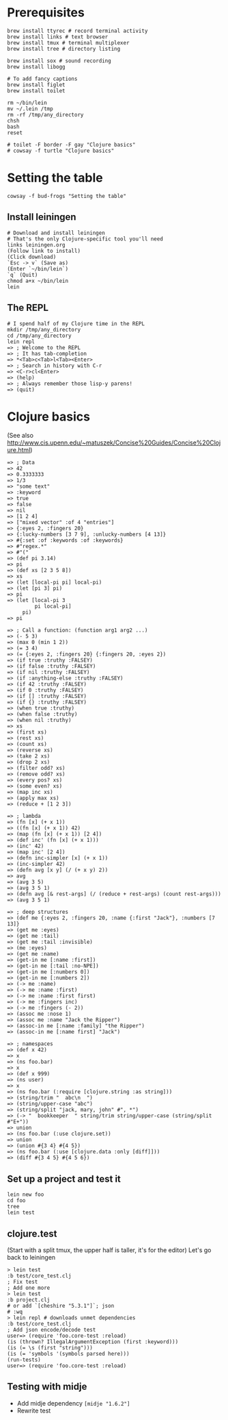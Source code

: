 # Prerequisites

    brew install ttyrec # record terminal activity
    brew install links # text browser
    brew install tmux # terminal multiplexer
    brew install tree # directory listing

    brew install sox # sound recording
    brew install libogg

    # To add fancy captions
    brew install figlet
    brew install toilet

    rm ~/bin/lein
    mv ~/.lein /tmp
    rm -rf /tmp/any_directory
    chsh
    bash
    reset

    # toilet -F border -F gay "Clojure basics"
    # cowsay -f turtle "Clojure basics"

# Setting the table

    cowsay -f bud-frogs "Setting the table"

## Install leiningen

    # Download and install leiningen
    # That's the only Clojure-specific tool you'll need
    links leiningen.org
    (Follow link to install)
    (Click download)
    `Esc -> v` (Save as)
    (Enter `~/bin/lein`)
    `q` (Quit)
    chmod a+x ~/bin/lein
    lein

## The REPL

    # I spend half of my Clojure time in the REPL
    mkdir /tmp/any_directory
    cd /tmp/any_directory
    lein repl
    => ; Welcome to the REPL
    => ; It has tab-completion
    => *<Tab>c<Tab>l<Tab><Enter>
    => ; Search in history with C-r
    => <C-r>cl<Enter>
    => (help)
    => ; Always remember those lisp-y parens!
    => (quit)

# Clojure basics
(See also http://www.cis.upenn.edu/~matuszek/Concise%20Guides/Concise%20Clojure.html)

    => ; Data
    => 42
    => 0.3333333
    => 1/3
    => "some text"
    => :keyword
    => true
    => false
    => nil
    => [1 2 4]
    => ["mixed vector" :of 4 "entries"]
    => {:eyes 2, :fingers 20}
    => {:lucky-numbers [3 7 9], :unlucky-numbers [4 13]}
    => #{:set :of :keywords :of :keywords}
    => #"regex.*"
    => #"("
    => (def pi 3.14)
    => pi
    => (def xs [2 3 5 8])
    => xs
    => (let [local-pi pi] local-pi)
    => (let [pi 3] pi)
    => pi
    => (let [local-pi 3
             pi local-pi]
         pi)
    => pi

    => ; Call a function: (function arg1 arg2 ...)
    => (- 5 3)
    => (max 0 (min 1 2))
    => (= 3 4)
    => (= {:eyes 2, :fingers 20} {:fingers 20, :eyes 2})
    => (if true :truthy :FALSEY)
    => (if false :truthy :FALSEY)
    => (if nil :truthy :FALSEY)
    => (if :anything-else :truthy :FALSEY)
    => (if 42 :truthy :FALSEY)
    => (if 0 :truthy :FALSEY)
    => (if [] :truthy :FALSEY)
    => (if {} :truthy :FALSEY)
    => (when true :truthy)
    => (when false :truthy)
    => (when nil :truthy)
    => xs
    => (first xs)
    => (rest xs)
    => (count xs)
    => (reverse xs)
    => (take 2 xs)
    => (drop 2 xs)
    => (filter odd? xs)
    => (remove odd? xs)
    => (every pos? xs)
    => (some even? xs)
    => (map inc xs)
    => (apply max xs)
    => (reduce + [1 2 3])

    => ; lambda 
    => (fn [x] (+ x 1))
    => ((fn [x] (+ x 1)) 42)
    => (map (fn [x] (+ x 1)) [2 4])
    => (def inc' (fn [x] (+ x 1)))
    => (inc' 42)
    => (map inc' [2 4])
    => (defn inc-simpler [x] (+ x 1))
    => (inc-simpler 42)
    => (defn avg [x y] (/ (+ x y) 2))
    => avg
    => (avg 3 5)
    => (avg 3 5 1)
    => (defn avg [& rest-args] (/ (reduce + rest-args) (count rest-args))) 
    => (avg 3 5 1)

    => ; deep structures
    => (def me {:eyes 2, :fingers 20, :name {:first "Jack"}, :numbers [7 13]}
    => (get me :eyes)
    => (get me :tail)
    => (get me :tail :invisible)
    => (me :eyes)
    => (get me :name)
    => (get-in me [:name :first])
    => (get-in me [:tail :no-NPE])
    => (get-in me [:numbers 0])
    => (get-in me [:numbers 2])
    => (-> me :name)
    => (-> me :name :first)
    => (-> me :name :first first)
    => (-> me :fingers inc)
    => (-> me :fingers (- 2))
    => (assoc me :nose 1)
    => (assoc me :name "Jack the Ripper")
    => (assoc-in me [:name :family] "the Ripper")
    => (assoc-in me [:name first] "Jack")

    => ; namespaces
    => (def x 42)
    => x
    => (ns foo.bar)
    => x
    => (def x 999)
    => (ns user)
    => x
    => (ns foo.bar (:require [clojure.string :as string]))
    => (string/trim "  abc\n  ")
    => (string/upper-case "abc")
    => (string/split "jack, mary, john" #", *")
    => (-> "  bookkeeper  " string/trim string/upper-case (string/split #"E+"))
    => union
    => (ns foo.bar (:use clojure.set))
    => union
    => (union #{3 4} #{4 5})
    => (ns foo.bar (:use [clojure.data :only [diff]]))
    => (diff #{3 4 5} #{4 5 6})

## Set up a project and test it

    lein new foo
    cd foo
    tree
    lein test

## clojure.test
(Start with a split tmux, the upper half is taller, it's for the editor)
Let's go back to leiningen

    > lein test
    :b test/core_test.clj
    ; Fix test
    ; Add one more
    > lein test
    :b project.clj
    # or add `[cheshire "5.3.1"]`; json
    # :wq
    > lein repl # downloads unmet dependencies
    :b test/core_test.clj
    ; Add json encode/decode test
    user=> (require 'foo.core-test :reload)
    (is (thrown? IllegalArgumentException (first :keyword))) 
    (is (= \s (first "string")))
    (is (= 'symbols '(symbols parsed here)))
    (run-tests)
    user=> (require 'foo.core-test :reload)

    
## Testing with midje

  - Add midje dependency `[midje "1.6.2"]`
  - Rewrite test
